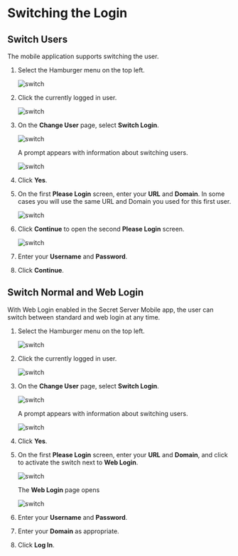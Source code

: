 [title]: # (Switch Login)
[tags]: # (mobile)
[priority]: # (4)

# Switching the Login

## Switch Users

The mobile application supports switching the user.

1. Select the Hamburger menu on the top left.

   ![switch](images/hamburger.png "Switch Login option")

1. Click the currently logged in user.

   ![switch](images/current-user.png "Switch Login option")

1. On the __Change User__ page, select __Switch Login__.

   ![switch](images/switch-login.png "Switch Login option")

   A prompt appears with information about switching users.

   ![switch](images/confirm-switch-user.png "Switch Login option")

1. Click __Yes__.
1. On the first **Please Login** screen, enter your **URL** and **Domain**. In some cases you will use the same URL and Domain you used for this first user.

   ![switch](images/url-domain.png "Switch Login option")

1. Click __Continue__ to open the second **Please Login** screen.

   ![switch](images/username-password.png "Switch Login option")

1. Enter your **Username** and **Password**.
1. Click __Continue__.

## Switch Normal and Web Login

With Web Login enabled in the Secret Server Mobile app, the user can switch between standard and web login at any time.

1. Select the Hamburger menu on the top left.

   ![switch](images/hamburger.png "Switch Login option")

1. Click the currently logged in user.

   ![switch](images/current-user.png "Switch Login option")

1. On the __Change User__ page, select __Switch Login__.

   ![switch](images/switch-login.png "Switch Login option")

   A prompt appears with information about switching users.

   ![switch](images/confirm-switch-user.png "Switch Login option")

1. Click __Yes__.

1. On the first **Please Login** screen, enter your **URL** and **Domain**, and click to activate the switch next to **Web Login**.

   ![switch](images/url-domain.png "Switch Login option")

   The **Web Login** page opens

   ![switch](images/web-login-screen.png "Switch Login option")

1. Enter your **Username** and **Password**.
1. Enter your **Domain** as appropriate.
1. Click **Log In**.
